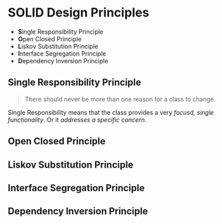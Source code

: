 # SOLID Design Principles
- **S**ingle Responsibility Principle
- **O**pen Closed Principle
- **L**iskov Substitution Principle
- **I**nterface Segregation Principle
- **D**ependency Inversion Principle

## Single Responsibility Principle
> There should never be more than one reason for a class to change.

Single Responsibility means that the class provides a very _focusd, single functionality_. Or it _addresses a specific concern_.

## Open Closed Principle

## Liskov Substitution Principle

## Interface Segregation Principle

## Dependency Inversion Principle